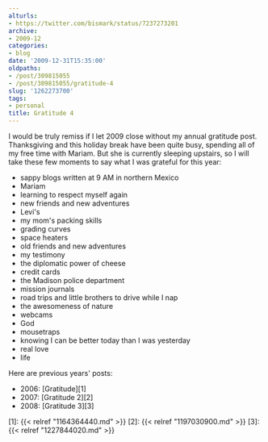 ```yaml
---
alturls:
- https://twitter.com/bismark/status/7237273201
archive:
- 2009-12
categories:
- blog
date: '2009-12-31T15:35:00'
oldpaths:
- /post/309815055
- /post/309815055/gratitude-4
slug: '1262273700'
tags:
- personal
title: Gratitude 4
---
```


I would be truly remiss if I let 2009 close without my annual gratitude
post. Thanksgiving and this holiday break have been quite busy, spending
all of my free time with Mariam.  But she is currently sleeping upstairs,
so I will take these few moments to say what I was grateful for this year:  

- sappy blogs written at 9 AM in northern Mexico  
- Mariam
- learning to respect myself again
- new friends and new adventures
- Levi's
- my mom's packing skills
- grading curves
- space heaters
- old friends and new adventures
- my testimony
- the diplomatic power of cheese
- credit cards
- the Madison police department
- mission journals
- road trips and little brothers to drive while I nap
- the awesomeness of nature    
- webcams
- God
- mousetraps
- knowing I can be better today than I was yesterday
- real love
- life   

Here are previous years' posts:  
 
- 2006: [Gratitude][1]
- 2007: [Gratitude 2][2]
- 2008: [Gratitude 3][3]

[1]: {{< relref "1164364440.md" >}}
[2]: {{< relref "1197030900.md" >}}
[3]: {{< relref "1227844020.md" >}}
